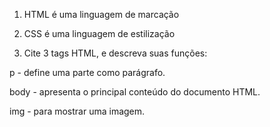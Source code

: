 1) HTML é uma linguagem de marcação

2) CSS é uma linguagem de estilização

3) Cite 3 tags HTML, e descreva suas funções:

p - define uma parte como parágrafo.

body - apresenta o principal conteúdo do documento HTML.

img - para mostrar uma imagem.
